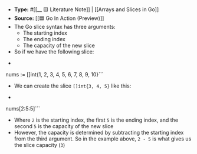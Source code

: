 - **Type:** #[[__ 🟨 Literature Note]] | [[Arrays and Slices in Go]]
- **Source:** [[🟦 Go In Action (Preview)]]
- The Go slice syntax has three arguments:
    - The starting index
    - The ending index
    - The capacity of the new slice
- So if we have the following slice:
- ```javascript
nums := []int{1, 2, 3, 4, 5, 6, 7, 8, 9, 10}```
- We can create the slice `[]int{3, 4, 5}` like this:
- ```javascript
nums[2:5:5]```
- Where `2` is the starting index, the first `5` is the ending index, and the second `5` is the capacity of the new slice
- However, the capacity is determined by subtracting the starting index from the third argument. So in the example above, `2 - 5` is what gives us the slice capacity (`3`)
